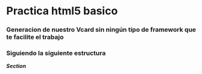 # Practica html5 basico

### Generacion de nuestro Vcard sin ningún tipo de framework que te facilite el trabajo

### **Siguiendo la siguiente estructura**

***Section***